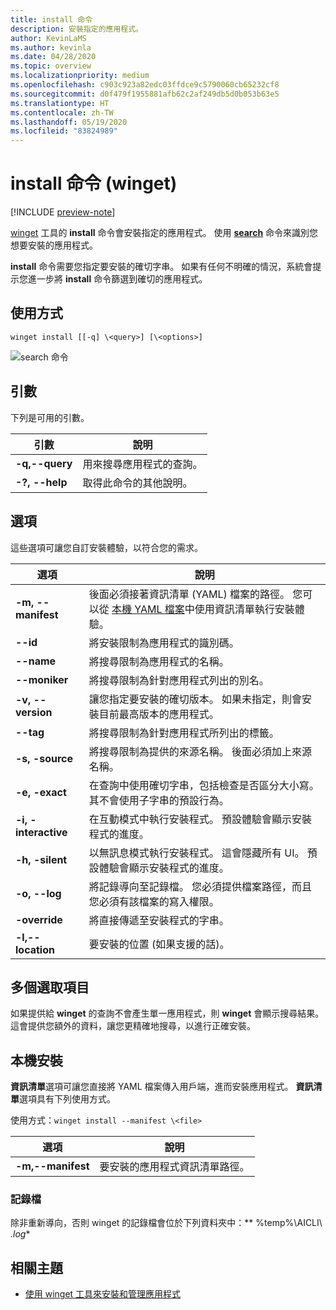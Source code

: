 ```yaml
---
title: install 命令
description: 安裝指定的應用程式。
author: KevinLaMS
ms.author: kevinla
ms.date: 04/28/2020
ms.topic: overview
ms.localizationpriority: medium
ms.openlocfilehash: c903c923a82edc03ffdce9c5790060cb65232cf8
ms.sourcegitcommit: d0f479f1955881afb62c2af249db5d0b053b63e5
ms.translationtype: HT
ms.contentlocale: zh-TW
ms.lasthandoff: 05/19/2020
ms.locfileid: "83824989"
---
```

# <a name="install-command-winget"></a>install 命令 (winget)

[!INCLUDE [preview-note](../../includes/package-manager-preview.md)]

[winget](index.md) 工具的 **install** 命令會安裝指定的應用程式。 使用 [**search**](search.md) 命令來識別您想要安裝的應用程式。  

**install** 命令需要您指定要安裝的確切字串。 如果有任何不明確的情況，系統會提示您進一步將 **install** 命令篩選到確切的應用程式。

## <a name="usage"></a>使用方式

`winget install [[-q] \<query>] [\<options>]`

![search 命令](images\install.png)

## <a name="arguments"></a>引數

下列是可用的引數。

| 引數      | 說明 |
|-------------|-------------|  
| **-q,--query**  |  用來搜尋應用程式的查詢。 |
| **-?, --help** |  取得此命令的其他說明。 |

## <a name="options"></a>選項

這些選項可讓您自訂安裝體驗，以符合您的需求。

| 選項      | 說明 |
|-------------|-------------|  
| **-m, --manifest** |   後面必須接著資訊清單 (YAML) 檔案的路徑。 您可以從 [本機 YAML 檔案](#local-install)中使用資訊清單執行安裝體驗。 |
| **--id**    |  將安裝限制為應用程式的識別碼。   |  
| **--name**   |  將搜尋限制為應用程式的名稱。 |  
| **--moniker**   | 將搜尋限制為針對應用程式列出的別名。 |  
| **-v, --version**  |  讓您指定要安裝的確切版本。 如果未指定，則會安裝目前最高版本的應用程式。 |  
| **--tag**   |   將搜尋限制為針對應用程式所列出的標籤。 |  
| **-s, -source**   |  將搜尋限制為提供的來源名稱。 後面必須加上來源名稱。 |  
| **-e, -exact**   |   在查詢中使用確切字串，包括檢查是否區分大小寫。 其不會使用子字串的預設行為。 |  
| **-i, -interactive** |  在互動模式中執行安裝程式。 預設體驗會顯示安裝程式的進度。 |  
| **-h, -silent** |  以無訊息模式執行安裝程式。 這會隱藏所有 UI。 預設體驗會顯示安裝程式的進度。 |  
| **-o, --log**  |  將記錄導向至記錄檔。 您必須提供檔案路徑，而且您必須有該檔案的寫入權限。 |
| **-override** | 將直接傳遞至安裝程式的字串。    |
| **-l,--location** |    要安裝的位置 (如果支援的話)。 |

## <a name="multiple-selections"></a>多個選取項目

如果提供給 **winget** 的查詢不會產生單一應用程式，則 **winget** 會顯示搜尋結果。 這會提供您額外的資料，讓您更精確地搜尋，以進行正確安裝。

## <a name="local-install"></a>本機安裝

**資訊清單**選項可讓您直接將 YAML 檔案傳入用戶端，進而安裝應用程式。 **資訊清單**選項具有下列使用方式。

使用方式：`winget install --manifest \<file>`

| 選項  | 說明 |
|-------------|-------------|  
|  **-m,--manifest** | 要安裝的應用程式資訊清單路徑。 |

### <a name="log-files"></a>記錄檔

除非重新導向，否則 winget 的記錄檔會位於下列資料夾中：** \%temp%\\AICLI\\ *.log**

## <a name="related-topics"></a>相關主題

* [使用 winget 工具來安裝和管理應用程式](index.md)
